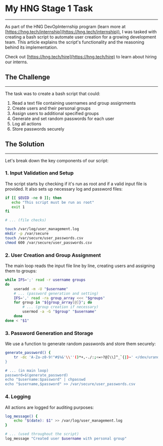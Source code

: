 # My HNG Stage 1 Task

---

As part of the HNG DevOpInternship program (learn more at [https://hng.tech/internship](https://hng.tech/internship)), I was tasked with creating a bash script to automate user creation for a growing development team. This article explains the script's functionality and the reasoning behind its implementation.

Check out [https://hng.tech/hire](https://hng.tech/hire) to learn about hiring our interns.

## The Challenge

---

The task was to create a bash script that could:

1. Read a text file containing usernames and group assignments
2. Create users and their personal groups
3. Assign users to additional specified groups
4. Generate and set random passwords for each user
5. Log all actions
6. Store passwords securely

## The Solution

---

Let's break down the key components of our script:

### 1. Input Validation and Setup

The script starts by checking if it's run as root and if a valid input file is provided. It also sets up necessary log and password files:

```bash
if [[ $EUID -ne 0 ]]; then
   echo "This script must be run as root"
   exit 1
fi

# ... (file checks)

touch /var/log/user_management.log
mkdir -p /var/secure
touch /var/secure/user_passwords.csv
chmod 600 /var/secure/user_passwords.csv

```

### 2. User Creation and Group Assignment

The main loop reads the input file line by line, creating users and assigning them to groups:

```bash
while IFS=';' read -r username groups
do
    useradd -m -U "$username"
    # ... (password generation and setting)
    IFS=',' read -ra group_array <<< "$groups"
    for group in "${group_array[@]}"; do
        # ... (group creation if necessary)
        usermod -a -G "$group" "$username"
    done
done < "$1"

```

### 3. Password Generation and Storage

We use a function to generate random passwords and store them securely:

```bash
generate_password() {
    tr -dc 'A-Za-z0-9!"#$%&'\\''()*+,-./:;<=>?@[\\]^_`{|}~' </dev/urandom | head -c 12
}

# ... (in main loop)
password=$(generate_password)
echo "$username:$password" | chpasswd
echo "$username,$password" >> /var/secure/user_passwords.csv

```

### 4. Logging

All actions are logged for auditing purposes:

```bash
log_message() {
    echo "$(date): $1" >> /var/log/user_management.log
}

# ... (used throughout the script)
log_message "Created user $username with personal group"

```
